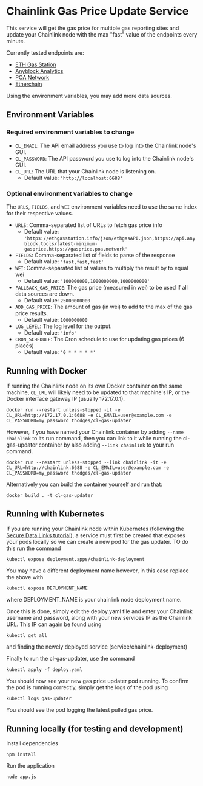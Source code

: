 # Chainlink Gas Price Update Service

This service will get the gas price for multiple gas reporting sites and update your Chainlink node with the max "fast" value of the endpoints every minute.

Currently tested endpoints are:
- [ETH Gas Station](https://ethgasstation.info/json/ethgasAPI.json)
- [Anyblock Analytics](https://api.anyblock.tools/latest-minimum-gasprice)
- [POA Network](https://gasprice.poa.network)
- [Etherchain](https://etherchain.org/tools/gasPriceOracle)

Using the environment variables, you may add more data sources.

## Environment Variables

### Required environment variables to change

- `CL_EMAIL`: The API email address you use to log into the Chainlink node's GUI.
- `CL_PASSWORD`: The API password you use to log into the Chainlink node's GUI.
- `CL_URL`: The URL that your Chainlink node is listening on.
    - Default value: `'http://localhost:6688'`

### Optional environment variables to change

The `URLS`, `FIELDS`, and `WEI` environment variables need to use the same index for their respective values.

- `URLS`: Comma-separated list of URLs to fetch gas price info
    - Default value: `'https://ethgasstation.info/json/ethgasAPI.json,https://api.anyblock.tools/latest-minimum-gasprice,https://gasprice.poa.network'`
- `FIELDS`: Comma-separated list of fields to parse of the response
    - Default value: `'fast,fast,fast'`
- `WEI`: Comma-separated list of values to multiply the result by to equal wei
    - Default value: `'100000000,1000000000,1000000000'`
- `FALLBACK_GAS_PRICE`: The gas price (measured in wei) to be used if all data sources are down.
    - Default value: `25000000000`
- `ADD_GAS_PRICE`: The amount of gas (in wei) to add to the max of the gas price results.
    - Default value: `1000000000`
- `LOG_LEVEL`: The log level for the output.
    - Default value: `'info'`
- `CRON_SCHEDULE`: The Cron schedule to use for updating gas prices (6 places)
    - Default value: `'0 * * * * *'`


## Running with Docker

If running the Chainlink node on its own Docker container on the same machine, `CL_URL` will likely need to be updated to that machine's IP, or the Docker interface gateway IP (usually 172.17.0.1).

```
docker run --restart unless-stopped -it -e CL_URL=http://172.17.0.1:6688 -e CL_EMAIL=user@example.com -e CL_PASSWORD=my_password thodges/cl-gas-updater
```

However, if you have named your Chainlink container by adding `--name chainlink` to its run command, then you can link to it while running the cl-gas-updater container by also adding `--link chainlink` to your run command.

```
docker run --restart unless-stopped --link chainlink -it -e CL_URL=http://chainlink:6688 -e CL_EMAIL=user@example.com -e CL_PASSWORD=my_password thodges/cl-gas-updater
```

Alternatively you can build the container yourself and run that:

```
docker build . -t cl-gas-updater
```

## Running with Kubernetes

If you are running your Chainlink node within Kubernetes (following the [Secure Data Links tutorial](https://medium.com/secure-data-links/running-chainlink-nodes-on-kubernetes-and-the-google-cloud-platform-1fab922b3a1a)), a service must first be created that exposes your pods locally so we can create a new pod for the gas updater. TO do this run the command

```
kubectl expose deployment.apps/chainlink-deployment
```

You may have a different deployment name however, in this case replace the above with 

```
kubectl expose DEPLOYMENT_NAME
```

where DEPLOYMENT_NAME is your chainlink node deployment name.

Once this is done, simply edit the deploy.yaml file and enter your Chainlink username and password, along with your new services IP as the Chainlink URL. This IP can again be found using

```
kubectl get all

```

and finding the newely deployed service (service/chainlink-deployment)

Finally to run the cl-gas-updater, use the command

```
kubectl apply -f deploy.yaml
```

You should now see your new gas price updater pod running. To confirm the pod is running correctly, simply get the logs of the pod using
```
kubectl logs gas-updater
```

You should see the pod logging the latest pulled gas price.

## Running locally (for testing and development)

Install dependencies

```
npm install
```

Run the application

```
node app.js
```
